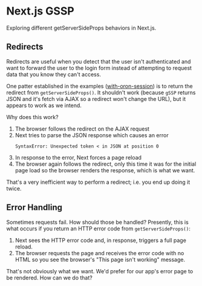 # Next.js GSSP

Exploring different getServerSideProps behaviors in Next.js.

## Redirects

Redirects are useful when you detect that the user isn't authenticated
and want to forward the user to the login form instead of attempting
to request data that you know they can't access.

One patter established in the examples ([with-oron-session](https://github.com/zeit/next.js/blob/56633ed6bebf9e4a2bcb3feff2e3de3bd61d1da9/examples/with-iron-session/pages/profile-ssr.js#L35-L48)) is to return the redirect
from `getServerSideProps()`. It shouldn't work (because `gSSP` returns
JSON and it's fetch via AJAX so a redirect won't change the URL), but it
appears to work as we intend.

Why does this work?

1. The browser follows the redirect on the AJAX request
2. Next tries to parse the JSON response which causes an error
   ```
   SyntaxError: Unexpected token < in JSON at position 0
   ```
3. In response to the error, Next forces a page reload
4. The browser again follows the redirect, only this time
   it was for the initial page load so the browser renders
   the response, which is what we want.

That's a very inefficient way to perform a redirect; i.e. you end up
doing it twice.

## Error Handling

Sometimes requests fail. How should those be handled? Presently, this
is what occurs if you return an HTTP error code from `getServerSideProps()`:

1. Next sees the HTTP error code and, in response, triggers a full page reload.
2. The browser requests the page and receives the error code with no HTML
   so you see the browser's "This page isn't working" message.

That's not obviously what we want. We'd prefer for our app's error page
to be rendered. How can we do that?
